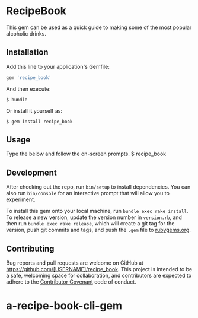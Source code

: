 # RecipeBook

This gem can be used as a quick guide to making some of the most popular alcoholic drinks.

## Installation

Add this line to your application's Gemfile:

```ruby
gem 'recipe_book'
```

And then execute:

    $ bundle

Or install it yourself as:

    $ gem install recipe_book

## Usage

Type the below and follow the on-screen prompts.
    $ recipe_book

## Development

After checking out the repo, run `bin/setup` to install dependencies. You can also run `bin/console` for an interactive prompt that will allow you to experiment.

To install this gem onto your local machine, run `bundle exec rake install`. To release a new version, update the version number in `version.rb`, and then run `bundle exec rake release`, which will create a git tag for the version, push git commits and tags, and push the `.gem` file to [rubygems.org](https://rubygems.org).

## Contributing

Bug reports and pull requests are welcome on GitHub at https://github.com/[USERNAME]/recipe_book. This project is intended to be a safe, welcoming space for collaboration, and contributors are expected to adhere to the [Contributor Covenant](http://contributor-covenant.org) code of conduct.

# a-recipe-book-cli-gem
